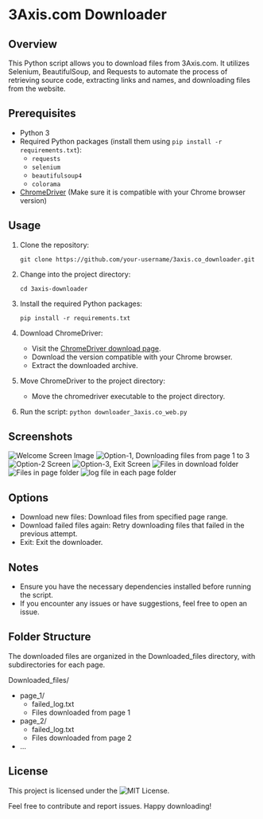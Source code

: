 # 3Axis.com Downloader

## Overview

This Python script allows you to download files from 3Axis.com. It utilizes Selenium, BeautifulSoup, and Requests to automate the process of retrieving source code, extracting links and names, and downloading files from the website.

## Prerequisites

- Python 3
- Required Python packages (install them using `pip install -r requirements.txt`):
  - `requests`
  - `selenium`
  - `beautifulsoup4`
  - `colorama`
- [ChromeDriver](https://sites.google.com/chromium.org/driver/) (Make sure it is compatible with your Chrome browser version)

## Usage

1. Clone the repository:
   ```
   git clone https://github.com/your-username/3axis.co_downloader.git

2. Change into the project directory:
   ```
   cd 3axis-downloader
3. Install the required Python packages:
   ```
   pip install -r requirements.txt

4. Download ChromeDriver:
   - Visit the <a href="https://sites.google.com/chromium.org/driver/downloads">ChromeDriver download page</a>.
   - Download the version compatible with your Chrome browser.
   - Extract the downloaded archive.

5. Move ChromeDriver to the project directory:
   - Move the chromedriver executable to the project directory.

6. Run the script:
   ```python downloader_3axis.co_web.py```

## Screenshots

![Welcome Screen Image](Screenshots/1.png)
![Option-1, Downloading files from page 1 to 3](Screenshots/3.png)
![Option-2 Screen](Screenshots/2.png)
![Option-3, Exit Screen](Screenshots/4.png)
![Files in download folder](Screenshots/5.png)
![Files in page folder](Screenshots/6.png)
![log file in each page folder](Screenshots/7.png)



## Options
- Download new files: Download files from specified page range.
- Download failed files again: Retry downloading files that failed in the previous attempt.
- Exit: Exit the downloader.

## Notes
- Ensure you have the necessary dependencies installed before running the script.
- If you encounter any issues or have suggestions, feel free to open an issue.


## Folder Structure
The downloaded files are organized in the Downloaded_files directory, with subdirectories for each page.

Downloaded_files/
 - page_1/
    - failed_log.txt
    - Files downloaded from page 1
 - page_2/
    - failed_log.txt
    - Files downloaded from page 2
 - ...


## License
This project is licensed under the ![MIT License](https://github.com/MrManiesh/3axis.co_downloader/blob/main/LICENSE).

Feel free to contribute and report issues. Happy downloading!
